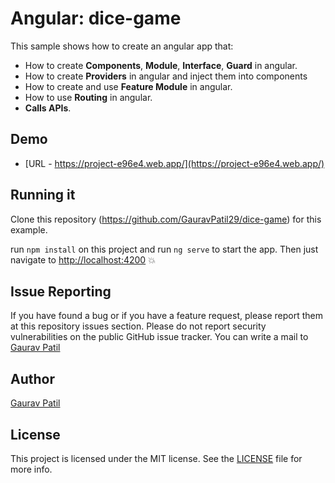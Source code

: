 # Angular: dice-game

This sample shows how to create an angular app that:
* How to create **Components**, **Module**, **Interface**, **Guard** in angular.
* How to create **Providers** in angular and inject them into components
* How to create and use **Feature Module** in angular.
* How to use **Routing** in angular.
* **Calls APIs**.

## Demo

* [URL - https://project-e96e4.web.app/](https://project-e96e4.web.app/)

## Running it

Clone this repository (https://github.com/GauravPatil29/dice-game) for this example.

run `npm install` on this project and run `ng serve` to start the app. Then just navigate to [http://localhost:4200](http://localhost:4200) :boom:

## Issue Reporting

If you have found a bug or if you have a feature request, please report them at this repository issues section. Please do not report security vulnerabilities on the public GitHub issue tracker. You can write a mail to [Gaurav Patil](mailto:gauravpatil2994@gmail.com?subject=Issues)

## Author

[Gaurav Patil](https://github.com/GauravPatil29)

## License

This project is licensed under the MIT license. See the [LICENSE](LICENSE) file for more info.